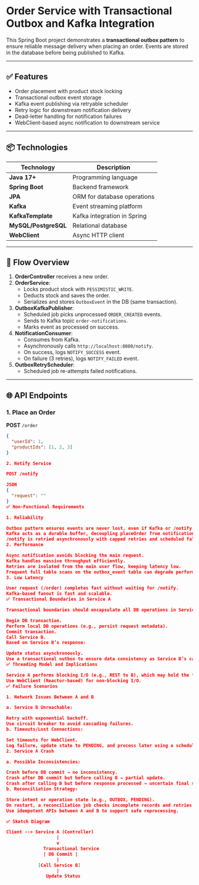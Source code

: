 # Order Service with Transactional Outbox and Kafka Integration

This Spring Boot project demonstrates a **transactional outbox pattern** to ensure reliable message delivery when placing an order. Events are stored in the database before being published to Kafka.

---

## ✅ Features

- Order placement with product stock locking
- Transactional outbox event storage
- Kafka event publishing via retryable scheduler
- Retry logic for downstream notification delivery
- Dead-letter handling for notification failures
- WebClient-based async notification to downstream service

---

## 📦 Technologies

| **Technology**       | **Description**               |
|-----------------------|-------------------------------|
| **Java 17+**          | Programming language         |
| **Spring Boot**       | Backend framework            |
| **JPA**               | ORM for database operations  |
| **Kafka**             | Event streaming platform     |
| **KafkaTemplate**     | Kafka integration in Spring  |
| **MySQL/PostgreSQL**  | Relational database          |
| **WebClient**         | Async HTTP client            |

---

## 📘 Flow Overview

1. **OrderController** receives a new order.
2. **OrderService**:
   - Locks product stock with `PESSIMISTIC_WRITE`.
   - Deducts stock and saves the order.
   - Serializes and stores `OutboxEvent` in the DB (same transaction).
3. **OutboxKafkaPublisher**:
   - Scheduled job picks unprocessed `ORDER_CREATED` events.
   - Sends to Kafka topic `order-notifications`.
   - Marks event as processed on success.
4. **NotificationConsumer**:
   - Consumes from Kafka.
   - Asynchronously calls `http://localhost:8080/notify`.
   - On success, logs `NOTIFY_SUCCESS` event.
   - On failure (3 retries), logs `NOTIFY_FAILED` event.
5. **OutboxRetryScheduler**:
   - Scheduled job re-attempts failed notifications.

---

## 🌐 API Endpoints

### 1. Place an Order
**POST** `/order`

```json
{
  "userId": 1,
  "productIds": [1, 2, 3]
}

2. Notify Service

POST /notify

JSON
{
  "request": ""
}
✅ Non-Functional Requirements

1. Reliability

Outbox pattern ensures events are never lost, even if Kafka or /notify is down.
Kafka acts as a durable buffer, decoupling placeOrder from notification delivery.
/notify is retried asynchronously with capped retries and scheduled fallback via OutboxRetryScheduler.
2. Performance

Async notification avoids blocking the main request.
Kafka handles massive throughput efficiently.
Retries are isolated from the main user flow, keeping latency low.
Frequent full table scans on the outbox_event table can degrade performance as it grows, so create an index on processed, eventType, and optionally createdAt. Fetch events in batches.
3. Low Latency

User request (/order) completes fast without waiting for /notify.
Kafka-based fanout is fast and scalable.
✅ Transactional Boundaries in Service A

Transactional boundaries should encapsulate all DB operations in Service A. The REST call to Service B should be outside this boundary to avoid long-running transactions. Use a pattern like:

Begin DB transaction.
Perform local DB operations (e.g., persist request metadata).
Commit transaction.
Call Service B.
Based on Service B’s response:

Update status asynchronously.
Use a transactional outbox to ensure data consistency as Service B’s call needs to trigger further state changes.
✅ Threading Model and Implications

Service A performs blocking I/O (e.g., REST to B), which may hold the thread. To optimize:
Use WebClient (Reactor-based) for non-blocking I/O.
✅ Failure Scenarios

1. Network Issues Between A and B

a. Service B Unreachable:

Retry with exponential backoff.
Use circuit breaker to avoid cascading failures.
b. Timeouts/Lost Connections:

Set timeouts for WebClient.
Log failure, update state to PENDING, and process later using a scheduled retry mechanism.
2. Service A Crash

a. Possible Inconsistencies:

Crash before DB commit → no inconsistency.
Crash after DB commit but before calling B → partial update.
Crash after calling B but before response processed → uncertain final state.
b. Reconciliation Strategy:

Store intent or operation state (e.g., OUTBOX, PENDING).
On restart, a reconciliation job checks incomplete records and retries external calls or compensates.
Use idempotent APIs between A and B to support safe reprocessing.

✅ Sketch Diagram

Client --> Service A (Controller)
                   |
                   v
              Transactional Service
              | DB Commit |
                   |
            [Call Service B]
                   |
               Update Status
